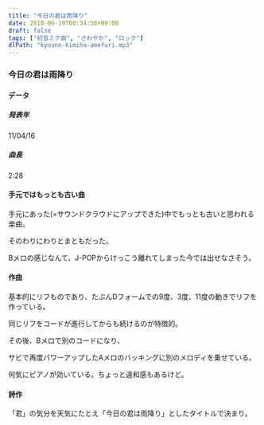 ```yaml
---
title: "今日の君は雨降り"
date: 2018-06-19T00:34:56+09:00
draft: false
tags: ["初音ミク曲", "さわやか", "ロック"]
dlPath: "kyouno-kimiha-amefuri.mp3"
---
```



### 今日の君は雨降り

#### データ

##### 発表年

11/04/16

##### 曲長

2:28

#### 手元ではもっとも古い曲
手元にあった(=サウンドクラウドにアップできた)中でもっとも古いと思われる楽曲。

そのわりにわりとまともだった。

Bメロの感じなんて、J-POPからけっこう離れてしまった今では出せなさそう。

#### 作曲

基本的にリフものであり、たぶんDフォームでの9度、3度、11度の動きでリフを作っている。

同じリフをコードが進行してからも続けるのが特徴的。

その後、Bメロで別のコードになり、

サビで再度パワーアップしたAメロのバッキングに別のメロディを乗せている。

何気にピアノが効いている。ちょっと違和感もあるけど。

#### 詩作

「君」の気分を天気にたとえ「今日の君は雨降り」としたタイトルで決まり。
